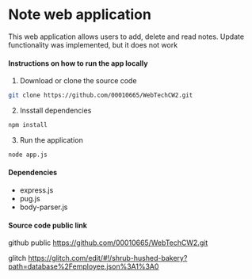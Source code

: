 # Note web application
This web application allows users to add, delete and read notes. Update functionality was implemented, but it does not work

#### Instructions on how to run the app locally
1. Download or clone the source code
```bash
git clone https://github.com/00010665/WebTechCW2.git
```
2. Insstall dependencies
```bash
npm install
```
3. Run the application
```bash
node app.js
```
#### Dependencies
- express.js
- pug.js
- body-parser.js
#### Source code public link
github public https://github.com/00010665/WebTechCW2.git

glitch https://glitch.com/edit/#!/shrub-hushed-bakery?path=database%2Femployee.json%3A1%3A0
